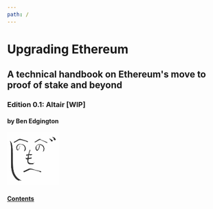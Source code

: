 ```yaml
---
path: /
---
```


<div class="title-page">
<h1>Upgrading Ethereum</h1>
<h2>A technical handbook on Ethereum's move to proof of stake and beyond</h2>
<h3>Edition 0.1: Altair [WIP]</h3>
<h4>by Ben Edgington</h4>
<img src="images/benjaminion.svg" width="120" alt="" />
<h4><a href="contents">Contents</a></h4>
</div>
